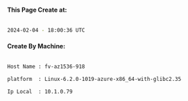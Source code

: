
   
#### This Page Create at:

```bash

2024-02-04 - 18:00:36 UTC

```

#### Create By Machine:

```bash

Host Name : fv-az1536-918

platform  : Linux-6.2.0-1019-azure-x86_64-with-glibc2.35

Ip Local  : 10.1.0.79

```

